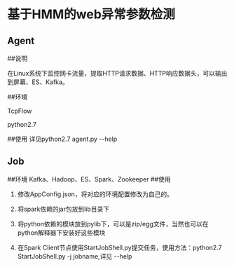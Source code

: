 基于HMM的web异常参数检测
====
Agent
---

##说明

在Linux系统下监控网卡流量，提取HTTP请求数据、HTTP响应数据头，可以输出到屏幕、ES、Kafka。

##环境

TcpFlow

python2.7

##使用
详见python2.7 agent.py --help

Job
---
##环境
Kafka、Hadoop、ES、Spark、Zookeeper
##使用
1. 修改AppConfig.json，将对应的环境配置修改为自己的。

2. 将spark依赖的jar包放到lib目录下

3. 将python依赖的模块放到pylib下，可以是zip/egg文件，当然也可以在python解释器下安装好这些模块

4. 在Spark Client节点使用StartJobShell.py提交任务，使用方法：python2.7 StartJobShell.py -j jobname,详见 --help

